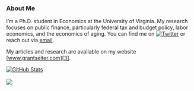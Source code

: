 ### About Me

I’m a Ph.D. student in Economics at the University of Virginia. My research focuses on public finance, particularly federal tax and budget policy, labor economics, and the economics of aging. You can find me on [![Twitter][1.1]][1] or reach out via [email][2].

My articles and research are available on my website [www.grantseiter.com][3].

<a href="https://github.com/grantseiter">
  <img align="center" src="https://github-readme-stats.vercel.app/api?username=grantseiter&show_icons=true&hide=contribs,prs" alt="GitHub Stats" />
</a>

<br>
<br>

<a href="https://github.com/grantseiter">
  <img align="center" src="https://github-readme-stats.vercel.app/api/top-langs/?username=grantseiter&layout=compact"/>
</a>


<!-- links -->
[1.1]: http://i.imgur.com/wWzX9uB.png (twitter icon without padding)
[1]: https://twitter.com/Grant_Seiter
[2]: mailto:contact@grantseiter.com
[3]: https://grantseiter.com/
